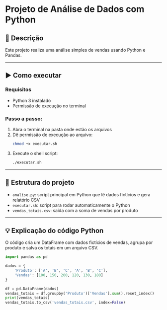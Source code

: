 # Projeto de Análise de Dados com Python

## 📄 Descrição
Este projeto realiza uma análise simples de vendas usando Python e Pandas.

---

## ▶️ Como executar

### Requisitos
- Python 3 instalado
- Permissão de execução no terminal

### Passo a passo:
1. Abra o terminal na pasta onde estão os arquivos
2. Dê permissão de execução ao arquivo:
   ```bash
   chmod +x executar.sh
   ```
3. Execute o shell script:
   ```bash
   ./executar.sh
   ```

---

## 📂 Estrutura do projeto
- `analise.py`: script principal em Python que lê dados fictícios e gera relatório CSV
- `executar.sh`: script para rodar automaticamente o Python
- `vendas_totais.csv`: saída com a soma de vendas por produto

---

## 💡 Explicação do código Python
O código cria um DataFrame com dados fictícios de vendas, agrupa por produto e salva os totais em um arquivo CSV.

```python
import pandas as pd

dados = {
    'Produto': ['A', 'B', 'C', 'A', 'B', 'C'],
    'Vendas': [100, 150, 200, 120, 130, 180]
}

df = pd.DataFrame(dados)
vendas_totais = df.groupby('Produto')['Vendas'].sum().reset_index()
print(vendas_totais)
vendas_totais.to_csv('vendas_totais.csv', index=False)
```
